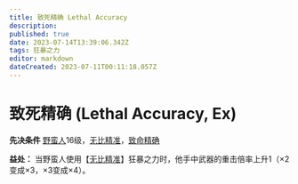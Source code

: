 ```yaml
---
title: 致死精确 Lethal Accuracy
description: 
published: true
date: 2023-07-14T13:39:06.342Z
tags: 狂暴之力
editor: markdown
dateCreated: 2023-07-11T00:11:18.057Z
---
```


# 致死精确 (Lethal Accuracy, Ex)

**先决条件** [野蛮人](/野蛮人)16级，[无比精准](/狂暴之力/无比精准)，[致命精确](/狂暴之力/致命精确)

**益处：** 当野蛮人使用【[无比精准](/狂暴之力/无比精准)】狂暴之力时，他手中武器的重击倍率上升1（×2变成×3，×3变成×4）。
